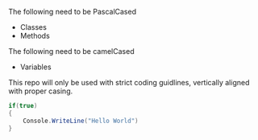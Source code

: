 The following need to be PascalCased
- Classes
- Methods

The following need to be camelCased
- Variables

This repo will only be used with strict coding guidlines, vertically aligned with proper casing. 
```csharp
if(true)
{
    Console.WriteLine("Hello World")
}
```